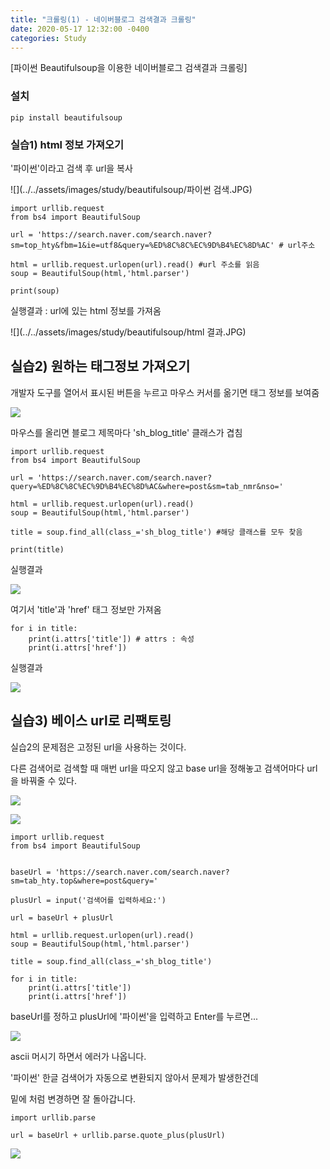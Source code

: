 ```yaml
---
title: "크롤링(1) - 네이버블로그 검색결과 크롤링"
date: 2020-05-17 12:32:00 -0400
categories: Study
---
```


[파이썬 Beautifulsoup을 이용한 네이버블로그 검색결과 크롤링]



### 설치

```
pip install beautifulsoup
```



### 실습1) html 정보 가져오기

'파이썬'이라고 검색 후 url을 복사

![](../../assets/images/study/beautifulsoup/파이썬 검색.JPG)





```
import urllib.request
from bs4 import BeautifulSoup

url = 'https://search.naver.com/search.naver?sm=top_hty&fbm=1&ie=utf8&query=%ED%8C%8C%EC%9D%B4%EC%8D%AC' # url주소

html = urllib.request.urlopen(url).read() #url 주소를 읽음
soup = BeautifulSoup(html,'html.parser')

print(soup)
```



실행결과 : url에 있는 html 정보를 가져옴

![](../../assets/images/study/beautifulsoup/html 결과.JPG)



## 실습2) 원하는 태그정보 가져오기

개발자 도구를 열어서 표시된 버튼을 누르고 마우스 커서를 옮기면 태그 정보를 보여줌

![](../../assets/images/study/beautifulsoup/개발자도구.png)



마우스를 올리면 블로그 제목마다 'sh_blog_title' 클래스가 겹침

```
import urllib.request
from bs4 import BeautifulSoup

url = 'https://search.naver.com/search.naver?query=%ED%8C%8C%EC%9D%B4%EC%8D%AC&where=post&sm=tab_nmr&nso='

html = urllib.request.urlopen(url).read()
soup = BeautifulSoup(html,'html.parser')

title = soup.find_all(class_='sh_blog_title') #해당 클래스를 모두 찾음

print(title)
```

실행결과

![](../../assets/images/study/beautifulsoup/태그결과.JPG)



여기서 'title'과 'href' 태그 정보만 가져옴

```
for i in title:
    print(i.attrs['title']) # attrs : 속성
    print(i.attrs['href'])
```

실행결과

![](../../assets/images/study/beautifulsoup/태그결과2.JPG)





## 실습3) 베이스 url로 리팩토링

실습2의 문제점은 고정된 url을 사용하는 것이다.

다른 검색어로 검색할 때 매번 url을 따오지 않고 base url을 정해놓고 검색어마다 url을 바꿔줄 수 있다.

![](../../assets/images/study/beautifulsoup/베이스url.JPG)



![](../../assets/images/study/beautifulsoup/베이스url.2JPG.JPG)

```
import urllib.request
from bs4 import BeautifulSoup


baseUrl = 'https://search.naver.com/search.naver?sm=tab_hty.top&where=post&query='

plusUrl = input('검색어를 입력하세요:')

url = baseUrl + plusUrl

html = urllib.request.urlopen(url).read()
soup = BeautifulSoup(html,'html.parser')

title = soup.find_all(class_='sh_blog_title')

for i in title:
    print(i.attrs['title'])
    print(i.attrs['href'])

```

baseUrl를 정하고 plusUrl에 '파이썬'을 입력하고 Enter를 누르면...

![](../../assets/images/study/beautifulsoup/한글로검색.JPG)

ascii 머시기 하면서 에러가 나옵니다.

'파이썬' 한글 검색어가 자동으로 변환되지 않아서 문제가 발생한건데 

밑에 처럼 변경하면 잘 돌아갑니다.

```
import urllib.parse

url = baseUrl + urllib.parse.quote_plus(plusUrl)
```

![](../../assets/images/study/beautifulsoup/한글잘나옴.JPG)



